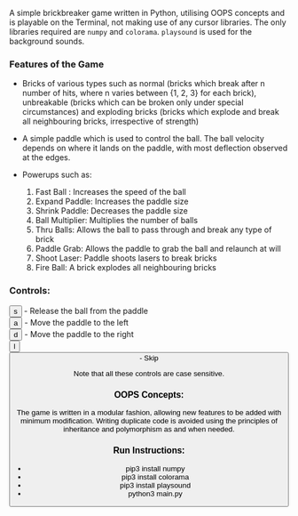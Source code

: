 A simple brickbreaker game written in Python, utilising OOPS concepts and is playable on the Terminal, not making use of any cursor libraries. The only libraries required are `numpy` and `colorama`. `playsound` is used for the background sounds.

### Features of the Game
* Bricks of various types such as normal (bricks which break after n number of hits, where n varies between {1, 2, 3} for each brick), unbreakable (bricks which can be broken only under special circumstances) and exploding bricks (bricks which explode and break all neighbouring bricks, irrespective of strength)

* A simple paddle which is used to control the ball. The ball velocity depends on where it lands on the paddle, with most deflection observed at the edges.

* Powerups such as: <br>
    1) Fast Ball : Increases the speed of the ball
    2) Expand Paddle: Increases the paddle size
    3) Shrink Paddle: Decreases the paddle size
    4) Ball Multiplier: Multiplies the number of balls
    5) Thru Balls: Allows the ball to pass through and break any type of brick
    6) Paddle Grab: Allows the paddle to grab the ball and relaunch at will
    7) Shoot Laser: Paddle shoots lasers to break bricks
    8) Fire Ball: A brick explodes all neighbouring bricks

### Controls:

<button>s</button> - Release the ball from the paddle <br>
<button>a</button> - Move the paddle to the left <br>
<button>d</button> - Move the paddle to the right <br>
<button>l<button>  - Skip 

Note that all these controls are case sensitive.

### OOPS Concepts:

The game is written in a modular fashion, allowing new features to be added with minimum modification. Writing duplicate code is avoided using the principles of inheritance and polymorphism as and when needed.

### Run Instructions:

* pip3 install numpy
* pip3 install colorama
* pip3 install playsound
* python3 main.py
